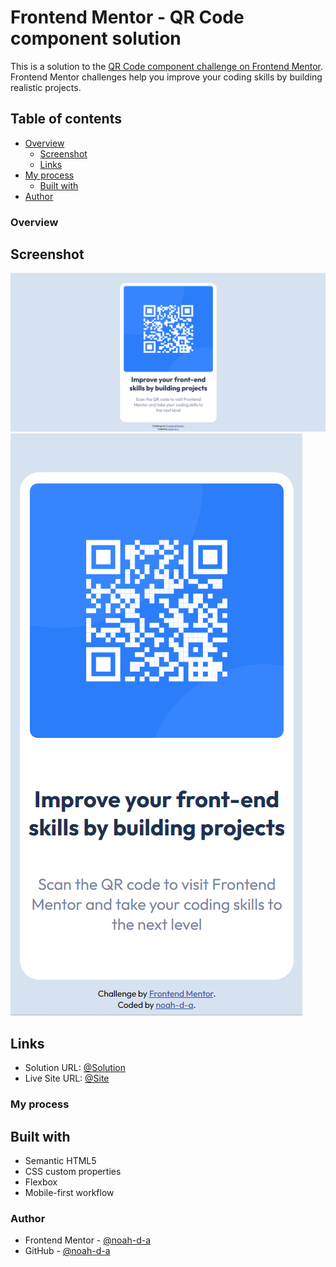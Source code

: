 # Frontend Mentor - QR Code component solution

This is a solution to the [QR Code component challenge on Frontend Mentor](https://www.frontendmentor.io/challenges/qr-code-component-iux_sIO_H). Frontend Mentor challenges help you improve your coding skills by building realistic projects. 

## Table of contents

- [Overview](#overview)
  - [Screenshot](#screenshot)
  - [Links](#links)
- [My process](#my-process)
  - [Built with](#built-with)
- [Author](#author)

### Overview

## Screenshot

![](./screenshots/desktop-screenshot.png)
![](./screenshots/mobile-screenshot.png)

## Links

- Solution URL: [@Solution](https://www.frontendmentor.io/solutions/qr-code-solution-by-noahda-CjWqSkCizg)
- Live Site URL: [@Site](https://noah-d-a.github.io/qr-code-project/)

### My process

## Built with

- Semantic HTML5
- CSS custom properties
- Flexbox
- Mobile-first workflow

### Author

- Frontend Mentor - [@noah-d-a](https://www.frontendmentor.io/profile/noah-d-a)
- GitHub - [@noah-d-a](https://www.github.com/noah-d-a)